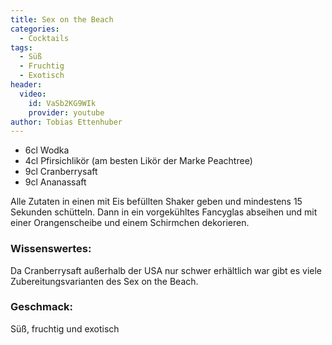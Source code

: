 ```yaml
---
title: Sex on the Beach
categories:
  - Cocktails
tags:
  - Süß
  - Fruchtig
  - Exotisch
header:
  video:
    id: VaSb2KG9WIk
    provider: youtube
author: Tobias Ettenhuber
---
```



- 6cl Wodka
- 4cl Pfirsichlikör (am besten Likör der Marke Peachtree)
- 9cl Cranberrysaft
- 9cl Ananassaft


Alle Zutaten in einen mit Eis befüllten Shaker geben und mindestens 15 Sekunden schütteln. 
Dann in ein vorgekühltes Fancyglas abseihen und mit einer Orangenscheibe und einem Schirmchen dekorieren. 


### Wissenswertes:
Da Cranberrysaft außerhalb der USA nur schwer erhältlich war gibt es viele Zubereitungsvarianten des Sex on the Beach.

### Geschmack:
Süß, fruchtig und exotisch
